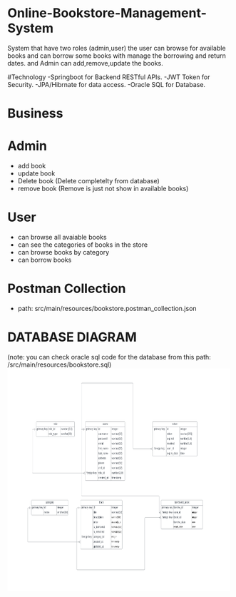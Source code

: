 # Online-Bookstore-Management-System
System that have two roles (admin,user) the user can browse for available books and can borrow some books with manage the borrowing and return dates. and Admin can add,remove,update the books.

#Technology
-Springboot for Backend RESTful APIs.
-JWT Token for Security.
-JPA/Hibrnate for data access.
-Oracle SQL for Database.


# Business

# Admin
- add book 
- update book
- Delete book (Delete completelty from database)
- remove book (Remove is just not show in available books)

# User
- can browse all avaiable books
- can see the categories of books in the store
- can browse books by category
- can borrow books

# Postman Collection
- path: src/main/resources/bookstore.postman_collection.json


# DATABASE DIAGRAM
(note: you can check oracle sql code for the database from this path: /src/main/resources/bookstore.sql)
<img src = "/src/main/resources/database_diagram.PNG" height="500" width="500">


